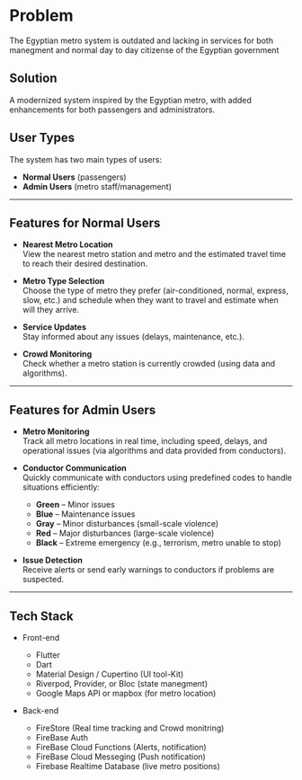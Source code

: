 # Problem

The Egyptian metro system is outdated and lacking in services for both manegment and normal day to day citizense of the Egyptian government

## Solution

A modernized system inspired by the Egyptian metro, with added enhancements for both passengers and administrators.  

## User Types  

The system has two main types of users:  

- **Normal Users** (passengers)  
- **Admin Users** (metro staff/management)  

---

## Features for Normal Users  

- **Nearest Metro Location**  
  View the nearest metro station and metro and the estimated travel time to reach their desired destination.  

- **Metro Type Selection**  
  Choose the type of metro they prefer (air-conditioned, normal, express, slow, etc.) and schedule when they want to travel and estimate when will they arrive.  

- **Service Updates**  
  Stay informed about any issues (delays, maintenance, etc.).  

- **Crowd Monitoring**  
  Check whether a metro station is currently crowded (using data and algorithms).  

---

## Features for Admin Users  

- **Metro Monitoring**  
  Track all metro locations in real time, including speed, delays, and operational issues (via algorithms and data provided from conductors).  

- **Conductor Communication**  
  Quickly communicate with conductors using predefined codes to handle situations efficiently:  
  - **Green** – Minor issues  
  - **Blue** – Maintenance issues  
  - **Gray** – Minor disturbances (small-scale violence)  
  - **Red** – Major disturbances (large-scale violence)  
  - **Black** – Extreme emergency (e.g., terrorism, metro unable to stop)  

- **Issue Detection**  
  Receive alerts or send early warnings to conductors if problems are suspected.

---

## Tech Stack

- Front-end
  - Flutter
  - Dart
  - Material Design / Cupertino (UI tool-Kit)
  - Riverpod, Provider, or Bloc (state manegment)
  - Google Maps API or mapbox (for metro location)
  
- Back-end
  - FireStore (Real time tracking and Crowd monitring)
  - FireBase Auth
  - FireBase Cloud Functions (Alerts, notification)
  - FireBase Cloud Messeging (Push notification)
  - Firebase Realtime Database (live metro positions)
